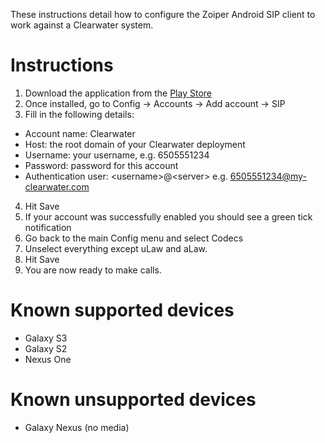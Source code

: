 These instructions detail how to configure the Zoiper Android SIP client to work against a Clearwater system.

Instructions
============

1. Download the application from the [Play Store](https://play.google.com/store/apps/details?id=com.zoiper.android.app)
2. Once installed, go to Config -> Accounts -> Add account -> SIP
3. Fill in the following details:
  - Account name: Clearwater
  - Host: the root domain of your Clearwater deployment
  - Username: your username, e.g. 6505551234
  - Password: password for this account
  - Authentication user: &lt;username\>@&lt;server\> e.g. 6505551234@my-clearwater.com
4. Hit Save
5. If your account was successfully enabled you should see a green tick notification
6. Go back to the main Config menu and select Codecs
7. Unselect everything except uLaw and aLaw.
8. Hit Save
9. You are now ready to make calls.

Known supported devices
=======================

- Galaxy S3
- Galaxy S2
- Nexus One

Known unsupported devices
=========================

- Galaxy Nexus (no media)
